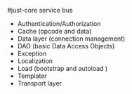 #just-core service bus

 * Authentication/Authorization 
 * Cache (opcode and data) 
 * Data layer (connection management) 
 * DAO (basic Data Access Objects) 
 * Exception
 * Localization 
 * Load (bootstrap and autoload )
 * Templater 
 * Transport layer 
